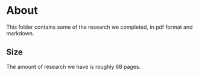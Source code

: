 # About
This folder contains some of the research we completed, in pdf format and markdown.

## Size
The amount of research we have is roughly 68 pages.

